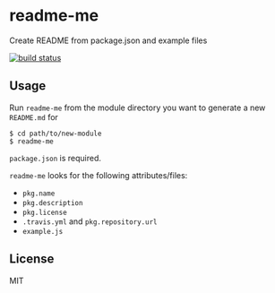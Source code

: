 # readme-me

Create README from package.json and example files

[![build status](http://img.shields.io/travis/timhudson/readme-me.svg?style=flat)](http://travis-ci.org/timhudson/readme-me)

## Usage

Run `readme-me` from the module directory you want to generate a new `README.md` for

```
$ cd path/to/new-module
$ readme-me
```

`package.json` is required.

`readme-me` looks for the following attributes/files:

- `pkg.name`
- `pkg.description`
- `pkg.license`
- `.travis.yml` and `pkg.repository.url`
- `example.js`

## License

MIT
